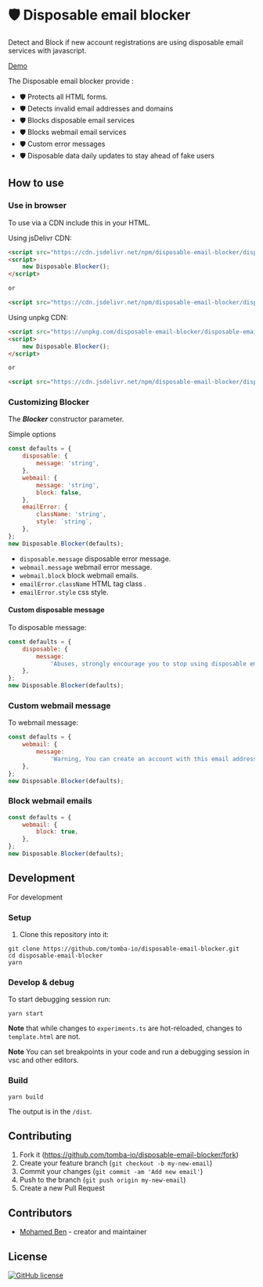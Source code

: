 # 🛡️ Disposable email blocker

Detect and Block if new account registrations are using disposable email services with javascript.

[Demo](https://tomba-io.github.io/disposable-email-blocker/)

The Disposable email blocker provide :

- 🛡️ Protects all HTML forms.
- 🛡️ Detects invalid email addresses and domains
- 🛡️ Blocks disposable email services
- 🛡️ Blocks webmail email services
- 🛡️ Custom error messages
- 🛡️ Disposable data daily updates to stay ahead of fake users

## How to use

### Use in browser

To use via a CDN include this in your HTML.

Using jsDelivr CDN:

```html
<script src="https://cdn.jsdelivr.net/npm/disposable-email-blocker/disposable-email-blocker.min.js"></script>
<script>
    new Disposable.Blocker();
</script>

or

<script src="https://cdn.jsdelivr.net/npm/disposable-email-blocker/disposable-email-blocker.min.js" block></script>
```

Using unpkg CDN:

```html
<script src="https://unpkg.com/disposable-email-blocker/disposable-email-blocker.min.js"></script>
<script>
    new Disposable.Blocker();
</script>

or

<script src="https://cdn.jsdelivr.net/npm/disposable-email-blocker/disposable-email-blocker.min.js" block></script>
```

### Customizing Blocker

The **_Blocker_** constructor parameter.

Simple options

```javascript
const defaults = {
    disposable: {
        message: 'string',
    },
    webmail: {
        message: 'string',
        block: false,
    },
    emailError: {
        className: 'string',
        style: `string`,
    },
};
new Disposable.Blocker(defaults);
```

- `disposable.message` disposable error message.
- `webmail.message` webmail error message.
- `webmail.block` block webmail emails.
- `emailError.className` HTML tag class .
- `emailError.style` css style.

#### Custom disposable message

To disposable message:

```javascript
const defaults = {
    disposable: {
        message:
            'Abuses, strongly encourage you to stop using disposable email',
    },
};
new Disposable.Blocker(defaults);
```

### Custom webmail message

To webmail message:

```javascript
const defaults = {
    webmail: {
        message:
            'Warning, You can create an account with this email address, but we strongly encourage you to use a professional email address',
    },
};
new Disposable.Blocker(defaults);
```

### Block webmail emails

```javascript
const defaults = {
    webmail: {
        block: true,
    },
};
new Disposable.Blocker(defaults);
```

## Development

For development

### Setup

1. Clone this repository into it:

```shell
git clone https://github.com/tomba-io/disposable-email-blocker.git
cd disposable-email-blocker
yarn
```

### Develop & debug

To start debugging session run:

```shell
yarn start
```

**Note** that while changes to `experiments.ts`
are hot-reloaded, changes to `template.html` are not.

**Note** You can set breakpoints in your code and run a debugging session in vsc and other editors.

### Build

```shell
yarn build
```

The output is in the `/dist`.

## Contributing

1. Fork it (<https://github.com/tomba-io/disposable-email-blocker/fork>)
2. Create your feature branch (`git checkout -b my-new-email`)
3. Commit your changes (`git commit -am 'Add new email'`)
4. Push to the branch (`git push origin my-new-email`)
5. Create a new Pull Request

## Contributors

-   [Mohamed Ben](https://github.com/benemohamed) - creator and maintainer

## License

[![GitHub license](https://img.shields.io/github/license/tomba-io/disposable-email-blocker.svg)](https://github.com/tomba-io/disposable-email-blocker)
